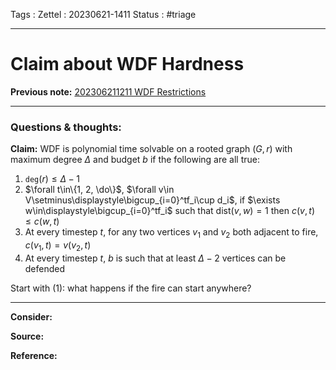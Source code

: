 
Tags :
Zettel :  20230621-1411
Status : #triage 

-----

# Claim about WDF Hardness

**Previous note:** [202306211211 WDF Restrictions](202306211211%20WDF%20Restrictions.md)

-----

### Questions & thoughts:

**Claim:** WDF is polynomial time solvable on a rooted graph $(G, r)$ with maximum degree $\Delta$ and budget $b$ if the following are all true:
1. $\texttt{deg}(r)\leq\Delta-1$
2. $\forall t\in\{1, 2, \do\}$,  $\forall v\in V\setminus\displaystyle\bigcup_{i=0}^tf_i\cup d_i$, if  $\exists w\in\displaystyle\bigcup_{i=0}^tf_i$ such that $\textrm{dist}(v, w)=1$ then $c(v, t)\leq c(w, t)$
3. At every timestep $t$, for any two vertices $v_1$ and $v_2$ both adjacent to fire, $c(v_1, t)=v(v_2, t)$
4. At every timestep $t$, $b$ is such that at least $\Delta-2$ vertices can be defended 

Start with (1): what happens if the fire can start anywhere?


-----
 
**Consider:**


**Source:** 


**Reference:** 
